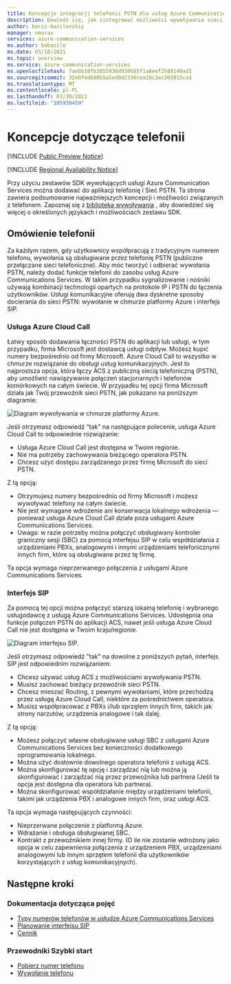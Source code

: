 ```yaml
---
title: Koncepcje integracji telefonii PSTN dla usług Azure Communications Services
description: Dowiedz się, jak zintegrować możliwości wywoływania sieci PSTN w aplikacji usługi Azure Communications Services.
author: boris-bazilevskiy
manager: nmurav
services: azure-communication-services
ms.author: bobazile
ms.date: 03/10/2021
ms.topic: overview
ms.service: azure-communication-services
ms.openlocfilehash: 7aebb10fb3855936d930685f1a8eef2588140ad1
ms.sourcegitcommit: 32e0fedb80b5a5ed0d2336cea18c3ec3b5015ca1
ms.translationtype: MT
ms.contentlocale: pl-PL
ms.lasthandoff: 03/30/2021
ms.locfileid: "105930459"
---
```

# <a name="telephony-concepts"></a>Koncepcje dotyczące telefonii

[!INCLUDE [Public Preview Notice](../../includes/public-preview-include-phone-numbers.md)]

[!INCLUDE [Regional Availability Notice](../../includes/regional-availability-include.md)]

Przy użyciu zestawów SDK wywołujących usługi Azure Communication Services można dodawać do aplikacji telefonię i Sieć PSTN. Ta strona zawiera podsumowanie najważniejszych koncepcji i możliwości związanych z telefonem. Zapoznaj się z [biblioteką wywoływania](../../quickstarts/voice-video-calling/calling-client-samples.md) , aby dowiedzieć się więcej o określonych językach i możliwościach zestawu SDK.

## <a name="overview-of-telephony"></a>Omówienie telefonii
Za każdym razem, gdy użytkownicy współpracują z tradycyjnym numerem telefonu, wywołania są obsługiwane przez telefonię PSTN (publiczne przełączane sieci telefoniczne). Aby móc tworzyć i odbierać wywołania PSTN, należy dodać funkcje telefonii do zasobu usług Azure Communications Services. W takim przypadku sygnalizowanie i nośniki używają kombinacji technologii opartych na protokole IP i PSTN do łączenia użytkowników. Usługi komunikacyjne oferują dwa dyskretne sposoby docierania do sieci PSTN: wywołanie w chmurze platformy Azure i interfejs SIP.

### <a name="azure-cloud-calling"></a>Usługa Azure Cloud Call

Łatwy sposób dodawania łączności PSTN do aplikacji lub usługi, w tym przypadku, firma Microsoft jest dostawcą usługi odpływ. Możesz kupić numery bezpośrednio od firmy Microsoft. Azure Cloud Call to wszystko w chmurze rozwiązanie do obsługi usług komunikacyjnych. Jest to najprostsza opcja, która łączy ACS z publiczną siecią telefoniczną (PSTN), aby umożliwić nawiązywanie połączeń stacjonarnych i telefonów komórkowych na całym świecie. W przypadku tej opcji firma Microsoft działa jak Twój przewoźnik sieci PSTN, jak pokazano na poniższym diagramie:

![Diagram wywoływania w chmurze platformy Azure.](../media/telephony-concept/azure-calling-diagram.png)

Jeśli otrzymasz odpowiedź "tak" na następujące polecenie, usługa Azure Cloud Call to odpowiednie rozwiązanie:
- Usługa Azure Cloud Call jest dostępna w Twoim regionie.
- Nie ma potrzeby zachowywania bieżącego operatora PSTN.
- Chcesz użyć dostępu zarządzanego przez firmę Microsoft do sieci PSTN.

Z tą opcją:
- Otrzymujesz numery bezpośrednio od firmy Microsoft i możesz wywoływać telefony na całym świecie.
- Nie jest wymagane wdrożenie ani konserwacja lokalnego wdrożenia — ponieważ usługa Azure Cloud Call działa poza usługami Azure Communications Services.
- Uwaga: w razie potrzeby można połączyć obsługiwany kontroler graniczny sesji (SBC) za pomocą interfejsu SIP w celu współdziałania z urządzeniami PBXs, analogowymi i innymi urządzeniami telefonicznymi innych firm, które są obsługiwane przez tę firmę.

Ta opcja wymaga nieprzerwanego połączenia z usługami Azure Communications Services.

### <a name="sip-interface"></a>Interfejs SIP

Za pomocą tej opcji można połączyć starszą lokalną telefonię i wybranego usługodawcę z usługą Azure Communications Services. Udostępnia ona funkcje połączeń PSTN do aplikacji ACS, nawet jeśli usługa Azure Cloud Call nie jest dostępna w Twoim kraju/regionie. 

![Diagram interfejsu SIP.](../media/telephony-concept/sip-interface-diagram.png)

Jeśli otrzymasz odpowiedź "tak" na dowolne z poniższych pytań, interfejs SIP jest odpowiednim rozwiązaniem:

- Chcesz używać usług ACS z możliwościami wywoływania PSTN.
- Musisz zachować bieżący przewoźnik sieci PSTN.
- Chcesz mieszać Routing, z pewnymi wywołaniami, które przechodzą przez usługę Azure Cloud Call, niektóre za pośrednictwem operatora.
- Musisz współpracować z PBXs i/lub sprzętem innych firm, takich jak strony narzutów, urządzenia analogowe i tak dalej.

Z tą opcją:

- Możesz połączyć własne obsługiwane usługi SBC z usługami Azure Communications Services bez konieczności dodatkowego oprogramowania lokalnego.
- Można użyć dosłownie dowolnego operatora telefonii z usługą ACS.
- Można skonfigurować tę opcję i zarządzać nią lub można ją skonfigurować i zarządzać nią przez przewoźnika lub partnera (Jeśli ta opcja jest dostępna dla operatora lub partnera).
- Można skonfigurować współdziałanie między urządzeniami telefonii, takimi jak urządzenia PBX i analogowe innych firm, oraz usługi ACS.

Ta opcja wymaga następujących czynności:

- Nieprzerwane połączenie z platformą Azure.
- Wdrażanie i obsługa obsługiwanej SBC.
- Kontrakt z przewoźnikiem innej firmy. (O ile nie zostanie wdrożony jako opcja w celu zapewnienia połączenia z urządzeniem PBX, urządzeniami analogowymi lub innym sprzętem telefonii dla użytkowników korzystających z usług komunikacyjnych).

## <a name="next-steps"></a>Następne kroki

### <a name="conceptual-documentation"></a>Dokumentacja dotycząca pojęć

- [Typy numerów telefonów w usłudze Azure Communications Services](./plan-solution.md)
- [Planowanie interfejsu SIP](./sip-interface-infrastructure.md)
- [Cennik](../pricing.md)

### <a name="quickstarts"></a>Przewodniki Szybki start

- [Pobierz numer telefonu](../../quickstarts/telephony-sms/get-phone-number.md)
- [Wywołanie telefonu](../../quickstarts/voice-video-calling/pstn-call.md)
